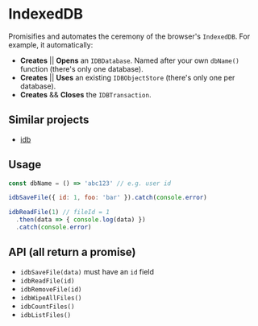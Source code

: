 # IndexedDB

Promisifies and automates the ceremony of the
browser's `IndexedDB`. For example, it automatically:
- **Creates** || **Opens** an `IDBDatabase`. Named after your own `dbName()` function (there's only one database).
- **Creates** || **Uses** an existing `IDBObjectStore` (there's only one per database).
- **Creates** && **Closes** the `IDBTransaction`.


## Similar projects
- [idb](https://github.com/jakearchibald/idb)


## Usage
```js
const dbName = () => 'abc123' // e.g. user id

idbSaveFile({ id: 1, foo: 'bar' }).catch(console.error)

idbReadFile(1) // fileId = 1
  .then(data => { console.log(data) })
  .catch(console.error)
```

## API (all return a promise)
- `idbSaveFile(data)` must have an `id` field
- `idbReadFile(id)`
- `idbRemoveFile(id)`
- `idbWipeAllFiles()`
- `idbCountFiles()`
- `idbListFiles()`
